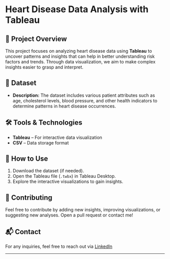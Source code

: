 # Heart Disease Data Analysis with Tableau  

## 📌 Project Overview  
This project focuses on analyzing heart disease data using **Tableau** to uncover patterns and insights that can help in better understanding risk factors and trends. Through data visualization, we aim to make complex insights easier to grasp and interpret.  

## 📂 Dataset  
- **Description:** The dataset includes various patient attributes such as age, cholesterol levels, blood pressure, and other health indicators to determine patterns in heart disease occurrences.  

## 🛠️ Tools & Technologies  
- **Tableau** – For interactive data visualization  
- **CSV** – Data storage format  

## 🚀 How to Use  
1. Download the dataset (if needed).  
2. Open the Tableau file (`.twbx`) in Tableau Desktop.  
3. Explore the interactive visualizations to gain insights.  

## 🤝 Contributing  
Feel free to contribute by adding new insights, improving visualizations, or suggesting new analyses. Open a pull request or contact me!  


## 📬 Contact  
For any inquiries, feel free to reach out via [LinkedIn](https://www.linkedin.com/in/mohamed-wasef-789743233/)   

---
